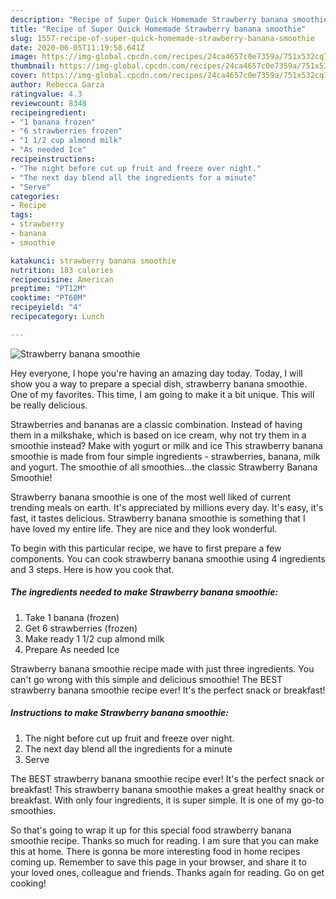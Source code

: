 ```yaml
---
description: "Recipe of Super Quick Homemade Strawberry banana smoothie"
title: "Recipe of Super Quick Homemade Strawberry banana smoothie"
slug: 1557-recipe-of-super-quick-homemade-strawberry-banana-smoothie
date: 2020-06-05T11:19:58.641Z
image: https://img-global.cpcdn.com/recipes/24ca4657c0e7359a/751x532cq70/strawberry-banana-smoothie-recipe-main-photo.jpg
thumbnail: https://img-global.cpcdn.com/recipes/24ca4657c0e7359a/751x532cq70/strawberry-banana-smoothie-recipe-main-photo.jpg
cover: https://img-global.cpcdn.com/recipes/24ca4657c0e7359a/751x532cq70/strawberry-banana-smoothie-recipe-main-photo.jpg
author: Rebecca Garza
ratingvalue: 4.3
reviewcount: 8348
recipeingredient:
- "1 banana frozen"
- "6 strawberries frozen"
- "1 1/2 cup almond milk"
- "As needed Ice"
recipeinstructions:
- "The night before cut up fruit and freeze over night."
- "The next day blend all the ingredients for a minute"
- "Serve"
categories:
- Recipe
tags:
- strawberry
- banana
- smoothie

katakunci: strawberry banana smoothie 
nutrition: 183 calories
recipecuisine: American
preptime: "PT12M"
cooktime: "PT60M"
recipeyield: "4"
recipecategory: Lunch

---
```



![Strawberry banana smoothie](https://img-global.cpcdn.com/recipes/24ca4657c0e7359a/751x532cq70/strawberry-banana-smoothie-recipe-main-photo.jpg)

Hey everyone, I hope you're having an amazing day today. Today, I will show you a way to prepare a special dish, strawberry banana smoothie. One of my favorites. This time, I am going to make it a bit unique. This will be really delicious.

Strawberries and bananas are a classic combination. Instead of having them in a milkshake, which is based on ice cream, why not try them in a smoothie instead? Make with yogurt or milk and ice This strawberry banana smoothie is made from four simple ingredients - strawberries, banana, milk and yogurt. The smoothie of all smoothies…the classic Strawberry Banana Smoothie!

Strawberry banana smoothie is one of the most well liked of current trending meals on earth. It's appreciated by millions every day. It's easy, it's fast, it tastes delicious. Strawberry banana smoothie is something that I have loved my entire life. They are nice and they look wonderful.


To begin with this particular recipe, we have to first prepare a few components. You can cook strawberry banana smoothie using 4 ingredients and 3 steps. Here is how you cook that.

<!--inarticleads1-->

##### The ingredients needed to make Strawberry banana smoothie:

1. Take 1 banana (frozen)
1. Get 6 strawberries (frozen)
1. Make ready 1 1/2 cup almond milk
1. Prepare As needed Ice


Strawberry banana smoothie recipe made with just three ingredients. You can&#39;t go wrong with this simple and delicious smoothie! The BEST strawberry banana smoothie recipe ever! It&#39;s the perfect snack or breakfast! 

<!--inarticleads2-->

##### Instructions to make Strawberry banana smoothie:

1. The night before cut up fruit and freeze over night.
1. The next day blend all the ingredients for a minute
1. Serve


The BEST strawberry banana smoothie recipe ever! It&#39;s the perfect snack or breakfast! This strawberry banana smoothie makes a great healthy snack or breakfast. With only four ingredients, it is super simple. It is one of my go-to smoothies. 

So that's going to wrap it up for this special food strawberry banana smoothie recipe. Thanks so much for reading. I am sure that you can make this at home. There is gonna be more interesting food in home recipes coming up. Remember to save this page in your browser, and share it to your loved ones, colleague and friends. Thanks again for reading. Go on get cooking!
